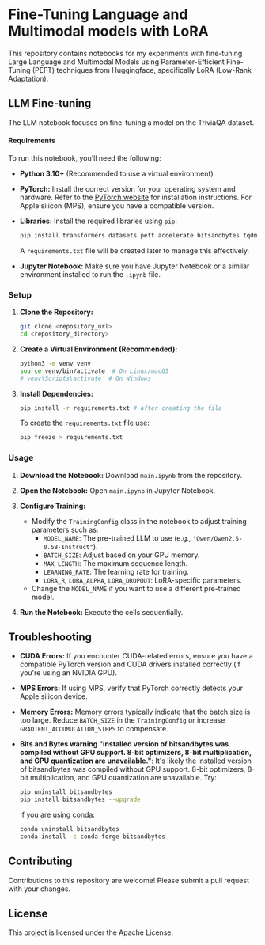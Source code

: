 # Fine-Tuning Language and Multimodal models with LoRA

This repository contains notebooks for my experiments with fine-tuning Large Language and Multimodal Models using Parameter-Efficient Fine-Tuning (PEFT) techniques from Huggingface, specifically LoRA (Low-Rank Adaptation). 

## LLM Fine-tuning
The LLM notebook focuses on fine-tuning a model on the TriviaQA dataset.

#### Requirements

To run this notebook, you'll need the following:

*   **Python 3.10+** (Recommended to use a virtual environment)
*   **PyTorch:** Install the correct version for your operating system and hardware. Refer to the [PyTorch website](https://pytorch.org/) for installation instructions.  For Apple silicon (MPS), ensure you have a compatible version.
*   **Libraries:** Install the required libraries using `pip`:

    ```bash
    pip install transformers datasets peft accelerate bitsandbytes tqdm
    ```

    A `requirements.txt` file will be created later to manage this effectively.
*   **Jupyter Notebook:** Make sure you have Jupyter Notebook or a similar environment installed to run the `.ipynb` file.

### Setup

1.  **Clone the Repository:**
    ```bash
    git clone <repository_url>
    cd <repository_directory>
    ```

2.  **Create a Virtual Environment (Recommended):**
    ```bash
    python3 -m venv venv
    source venv/bin/activate  # On Linux/macOS
    # venv\Scripts\activate  # On Windows
    ```

3.  **Install Dependencies:**
    ```bash
    pip install -r requirements.txt # after creating the file
    ```
    To create the `requirements.txt` file use:
    ```bash
    pip freeze > requirements.txt
    ```

### Usage

1.  **Download the Notebook:** Download `main.ipynb` from the repository.

2.  **Open the Notebook:** Open `main.ipynb` in Jupyter Notebook.

3.  **Configure Training:**
    *   Modify the `TrainingConfig` class in the notebook to adjust training parameters such as:
        *   `MODEL_NAME`: The pre-trained LLM to use (e.g., `"Qwen/Qwen2.5-0.5B-Instruct"`).
        *   `BATCH_SIZE`: Adjust based on your GPU memory.
        *   `MAX_LENGTH`:  The maximum sequence length.
        *   `LEARNING_RATE`: The learning rate for training.
        *   `LORA_R`, `LORA_ALPHA`, `LORA_DROPOUT`: LoRA-specific parameters.
    *   Change the `MODEL_NAME` if you want to use a different pre-trained model.

4.  **Run the Notebook:** Execute the cells sequentially.


## Troubleshooting

*   **CUDA Errors:** If you encounter CUDA-related errors, ensure you have a compatible PyTorch version and CUDA drivers installed correctly (if you're using an NVIDIA GPU).
*   **MPS Errors:** If using MPS, verify that PyTorch correctly detects your Apple silicon device.
*   **Memory Errors:** Memory errors typically indicate that the batch size is too large. Reduce `BATCH_SIZE` in the `TrainingConfig` or increase `GRADIENT_ACCUMULATION_STEPS` to compensate.
*   **Bits and Bytes warning "installed version of bitsandbytes was compiled without GPU support. 8-bit optimizers, 8-bit multiplication, and GPU quantization are unavailable."**: It's likely the installed version of bitsandbytes was compiled without GPU support. 8-bit optimizers, 8-bit multiplication, and GPU quantization are unavailable. Try:

    ```bash
    pip uninstall bitsandbytes
    pip install bitsandbytes --upgrade
    ```

    If you are using conda:

    ```bash
    conda uninstall bitsandbytes
    conda install -c conda-forge bitsandbytes
    ```

## Contributing

Contributions to this repository are welcome! Please submit a pull request with your changes.

## License

This project is licensed under the Apache License.